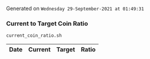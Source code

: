 Generated on `Wednesday 29-September-2021 at 01:49:31`

### Current to Target Coin Ratio
`current_coin_ratio.sh`

Date|Current|Target|Ratio
---|---|---|---

